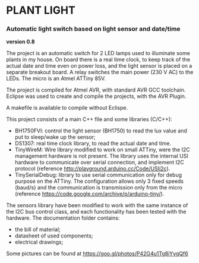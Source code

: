 # PLANT LIGHT 
### Automatic light switch based on light sensor and date/time
**version 0.8**

The project is an automatic switch for 2 LED lamps used to illuminate 
some plants in my house. On board there is a real time clock, to keep track of 
the actual date and time even on power loss, and the light sensor is placed 
on a separate breakout board. A relay switches the main power (230 V AC) to 
the LEDs. The micro is an Atmel ATTiny 85V.

The project is compiled for Atmel AVR, with standard AVR GCC toolchain. 
Eclipse was used to create and compile the projects, with the AVR Plugin.

A makefile is available to compile without Eclispe. 

This project consists of a main C++ file and some libraries (C/C++):

* BH1750FVI: control the light sensor (BH1750) to read the lux value and 
  put to sleep/wake up the sensor;
* DS1307: real time clock library, to read the actual date and time.
* TinyWireM: Wire library modified to work on small ATTiny, were the I2C management 
  hardware is not present. The library uses the internal USI hardware to communicate 
  over serial connection, and implement I2C protocol (reference http://playground.arduino.cc/Code/USIi2c).
* TinySerialDebug: library to use serial communication only for debug purpose 
  on the ATTiny. The configuration allows only 3 fixed speeds (baud/s) and the 
  communication is transmission only from the micro (reference https://code.google.com/archive/p/arduino-tiny/).

The sensors library have been modified to work with the same instance of the 
I2C bus control class, and each functionality has been tested with the hardware. 
The documentation folder contains:

* the bill of material;
* datasheet of used components;
* electrical drawings;

Some pictures can be found at https://goo.gl/photos/P42G4u1Tg8iYygQf6 
